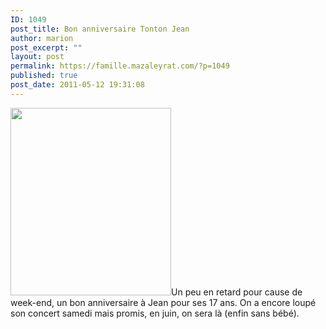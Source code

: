 ```yaml
---
ID: 1049
post_title: Bon anniversaire Tonton Jean
author: marion
post_excerpt: ""
layout: post
permalink: https://famille.mazaleyrat.com/?p=1049
published: true
post_date: 2011-05-12 19:31:08
---
```

<a href="http://famille.mazaleyrat.com/wp-content/uploads/2011/05/dans-lherbe.jpg"><img src="http://famille.mazaleyrat.com/wp-content/uploads/2011/05/dans-lherbe-257x300.jpg" alt="" title="dans l&#039;herbe" width="257" height="300" class="alignleft size-medium wp-image-1050" /></a>Un peu en retard pour cause de week-end, un bon anniversaire à Jean pour ses 17 ans. 
On a encore loupé son concert samedi mais promis, en juin, on sera là (enfin sans bébé).